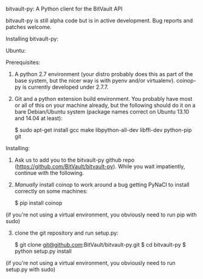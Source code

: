 bitvault-py: A Python client for the BitVault API


bitvault-py is still alpha code but is in active development. Bug reports and
patches welcome.


Installing bitvault-py:

Ubuntu:

Prerequisites:

1. A python 2.7 environment (your distro probably does this as part of the base
   system, but the nicer way is with pyenv and/or virtualenv). coinop-py is
   currently developed under 2.7.7.

2. Git and a python extension build environment. You probably have most or all
   of this on your machine already, but the following should do it on a bare
   Debian/Ubuntu system (package names correct on Ubuntu 13.10 and 14.04 at least):

   $ sudo apt-get install gcc make libpython-all-dev libffi-dev python-pip git

Installing:

1. Ask us to add you to the bitvault-py github repo
   (https://github.com/BitVault/bitvault-py). While you wait impatiently,
   continue with the following.

2. *Manually* install coinop to work around a bug getting PyNaCl to install
   correctly on some machines:

   $ pip install coinop

(if you're not using a virtual environment, you obviously need to run pip
with sudo)

3. clone the git repository and run setup.py:

    $ git clone git@github.com:BitVault/bitvault-py.git
    $ cd bitvault-py
    $ python setup.py install

(if you're not using a virtual environment, you obviously need to run setup.py
with sudo)
